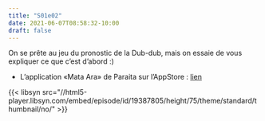 ```yaml
---
title: "S01e02"
date: 2021-06-07T08:58:32-10:00
draft: false
---
```


On se prête au jeu du pronostic de la Dub-dub, mais on essaie de vous expliquer ce que c’est d’abord :)

  - L’application «Mata Ara» de Paraita sur l’AppStore : [lien](https://apps.apple.com/us/app/mata-ara/id1527207105)

{{< libsyn src="//html5-player.libsyn.com/embed/episode/id/19387805/height/75/theme/standard/thumbnail/no/" >}}